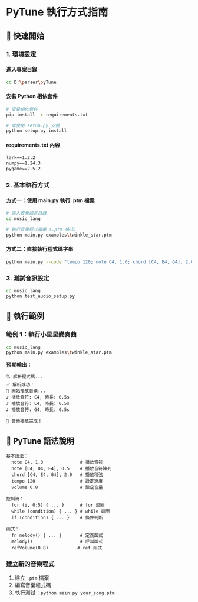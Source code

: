 # PyTune 執行方式指南

## 🚀 快速開始

### 1. 環境設定

#### 進入專案目錄
```bash
cd D:\parser\pyTune
```

#### 安裝 Python 相依套件
```bash
# 安裝相依套件
pip install -r requirements.txt

# 或使用 setup.py 安裝
python setup.py install
```

#### requirements.txt 內容
```txt
lark==1.2.2
numpy==1.24.3
pygame==2.5.2

```

### 2. 基本執行方式

#### 方式一：使用 main.py 執行 .ptm 檔案
```bash
# 進入音樂語言目錄
cd music_lang

# 執行音樂程式檔案 (.ptm 格式)
python main.py examples\twinkle_star.ptm
```
#### 方式二：直接執行程式碼字串
```bash
python main.py --code "tempo 120; note C4, 1.0; chord [C4, E4, G4], 2.0"
```

### 3. 測試音訊設定
```bash
cd music_lang
python test_audio_setup.py
```

## 🎵 執行範例

### 範例 1：執行小星星變奏曲
```bash
cd music_lang
python main.py examples\twinkle_star.ptm
```

**預期輸出：**
```
🔍 解析程式碼...
✅ 解析成功！
🎵 開始播放音樂...
♪ 播放音符: C4, 時長: 0.5s
♪ 播放音符: C4, 時長: 0.5s
♪ 播放音符: G4, 時長: 0.5s
...
🎵 音樂播放完成！
```

## 🎵 PyTune 語法說明

```
基本語法：
  note C4, 1.0              # 播放音符
  note [C4, D4, E4], 0.5    # 播放音符陣列
  chord [C4, E4, G4], 2.0   # 播放和弦
  tempo 120                 # 設定速度
  volume 0.8                # 設定音量

控制流：
  for (i, 0:5) { ... }      # for 迴圈
  while (condition) { ... } # while 迴圈
  if (condition) { ... }    # 條件判斷

函式：
  fn melody() { ... }       # 定義函式
  melody()                  # 呼叫函式
  refVolume(0.8)           # ref 函式

```


### 建立新的音樂程式
1. 建立 `.ptm` 檔案
2. 編寫音樂程式碼
3. 執行測試：`python main.py your_song.ptm`

#

